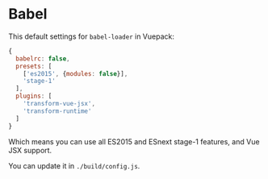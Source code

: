 # Babel

This default settings for `babel-loader` in Vuepack:

```js
{
  babelrc: false,
  presets: [
    ['es2015', {modules: false}],
    'stage-1'
  ],
  plugins: [
    'transform-vue-jsx',
    'transform-runtime'
  ]
}
```

Which means you can use all ES2015 and ESnext stage-1 features, and Vue JSX support.

You can update it in `./build/config.js`.
